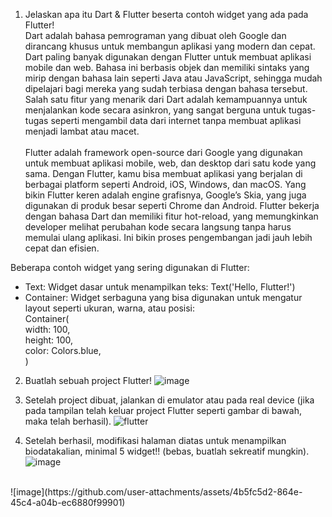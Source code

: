 1. Jelaskan apa itu Dart & Flutter beserta contoh widget yang ada pada
Flutter! <br>
Dart adalah bahasa pemrograman yang dibuat oleh Google dan dirancang khusus untuk membangun aplikasi yang modern dan cepat. Dart paling banyak digunakan dengan Flutter untuk membuat aplikasi mobile dan web. Bahasa ini berbasis objek dan memiliki sintaks yang mirip dengan bahasa lain seperti Java atau JavaScript, sehingga mudah dipelajari bagi mereka yang sudah terbiasa dengan bahasa tersebut. Salah satu fitur yang menarik dari Dart adalah kemampuannya untuk menjalankan kode secara asinkron, yang sangat berguna untuk tugas-tugas seperti mengambil data dari internet tanpa membuat aplikasi menjadi lambat atau macet. <br> <br>
Flutter adalah framework open-source dari Google yang digunakan untuk membuat aplikasi mobile, web, dan desktop dari satu kode yang sama. Dengan Flutter, kamu bisa membuat aplikasi yang berjalan di berbagai platform seperti Android, iOS, Windows, dan macOS. Yang bikin Flutter keren adalah engine grafisnya, Google’s Skia, yang juga digunakan di produk besar seperti Chrome dan Android. Flutter bekerja dengan bahasa Dart dan memiliki fitur hot-reload, yang memungkinkan developer melihat perubahan kode secara langsung tanpa harus memulai ulang aplikasi. Ini bikin proses pengembangan jadi jauh lebih cepat dan efisien.

Beberapa contoh widget yang sering digunakan di Flutter:
- Text: Widget dasar untuk menampilkan teks: Text('Hello, Flutter!')
- Container: Widget serbaguna yang bisa digunakan untuk mengatur layout seperti ukuran, warna, atau posisi: <br>
  Container( <br>
  width: 100, <br>
  height: 100,<br>
  color: Colors.blue, <br>
)


2. Buatlah sebuah project Flutter!
![image](https://github.com/user-attachments/assets/5aca344f-bbf0-4974-8e67-c70f38906250)

3.  Setelah project dibuat, jalankan di emulator atau pada real device (jika pada tampilan telah keluar project Flutter seperti gambar di bawah, maka telah berhasil).
![flutter](https://github.com/user-attachments/assets/305d8657-1396-4562-9ca3-d9f6e5d57b9c)

4. Setelah berhasil, modifikasi halaman diatas untuk menampilkan biodatakalian, minimal 5 widget!! (bebas, buatlah sekreatif mungkin). <br>
![image](https://github.com/user-attachments/assets/10f28f87-87ca-4b6a-9297-b0f34779b43f)
<br>
![image](https://github.com/user-attachments/assets/4b5fc5d2-864e-45c4-a04b-ec6880f99901)


